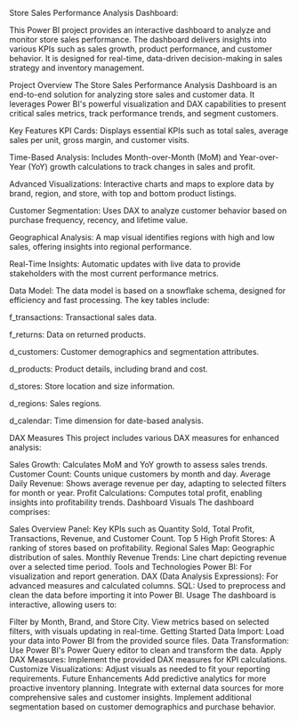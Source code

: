 Store Sales Performance Analysis Dashboard:

This Power BI project provides an interactive dashboard to analyze and monitor store sales performance. 
The dashboard delivers insights into various KPIs such as sales growth, product performance, and customer behavior. 
It is designed for real-time, data-driven decision-making in sales strategy and inventory management.

Project Overview
The Store Sales Performance Analysis Dashboard is an end-to-end solution for analyzing store sales and customer data. 
It leverages Power BI's powerful visualization and DAX capabilities to present critical sales metrics, track performance trends, and segment customers.

Key Features
KPI Cards: Displays essential KPIs such as total sales, average sales per unit, gross margin, and customer visits.

Time-Based Analysis: Includes Month-over-Month (MoM) and Year-over-Year (YoY) growth calculations to track changes in sales and profit.

Advanced Visualizations: Interactive charts and maps to explore data by brand, region, and store, with top and bottom product listings.

Customer Segmentation: Uses DAX to analyze customer behavior based on purchase frequency, recency, and lifetime value.

Geographical Analysis: A map visual identifies regions with high and low sales, offering insights into regional performance.

Real-Time Insights: Automatic updates with live data to provide stakeholders with the most current performance metrics.

Data Model:
The data model is based on a snowflake schema, designed for efficiency and fast processing. The key tables include:

f_transactions: Transactional sales data.

f_returns: Data on returned products.

d_customers: Customer demographics and segmentation attributes.

d_products: Product details, including brand and cost.

d_stores: Store location and size information.

d_regions: Sales regions.

d_calendar: Time dimension for date-based analysis.

DAX Measures
This project includes various DAX measures for enhanced analysis:

Sales Growth: Calculates MoM and YoY growth to assess sales trends.
Customer Count: Counts unique customers by month and day.
Average Daily Revenue: Shows average revenue per day, adapting to selected filters for month or year.
Profit Calculations: Computes total profit, enabling insights into profitability trends.
Dashboard Visuals
The dashboard comprises:

Sales Overview Panel: Key KPIs such as Quantity Sold, Total Profit, Transactions, Revenue, and Customer Count.
Top 5 High Profit Stores: A ranking of stores based on profitability.
Regional Sales Map: Geographic distribution of sales.
Monthly Revenue Trends: Line chart depicting revenue over a selected time period.
Tools and Technologies
Power BI: For visualization and report generation.
DAX (Data Analysis Expressions): For advanced measures and calculated columns.
SQL: Used to preprocess and clean the data before importing it into Power BI.
Usage
The dashboard is interactive, allowing users to:

Filter by Month, Brand, and Store City.
View metrics based on selected filters, with visuals updating in real-time.
Getting Started
Data Import: Load your data into Power BI from the provided source files.
Data Transformation: Use Power BI's Power Query editor to clean and transform the data.
Apply DAX Measures: Implement the provided DAX measures for KPI calculations.
Customize Visualizations: Adjust visuals as needed to fit your reporting requirements.
Future Enhancements
Add predictive analytics for more proactive inventory planning.
Integrate with external data sources for more comprehensive sales and customer insights.
Implement additional segmentation based on customer demographics and purchase behavior.
